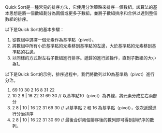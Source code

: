 

Quick Sort是一種常見的排序方法，它使用分治策略來排序一個數組。該算法的基本思想是將一個數組劃分為兩個或更多子數組，並將子數組排序和合併以達到整個數組的排序。

以下是Quick Sort的基本步驟：

1. 從數組中選擇一個元素作為基準點（pivot）。
2. 將數組中所有小於基準點的元素移到基準點的左邊，大於基準點的元素移到基準點的右邊。
3. 以同樣的方式對左右子數組進行排序。遞歸的進行該操作，直到子數組的大小為1。

以下是Quick Sort的示例，排序過程中，我們將數列以10為基準點（pivot）進行分治。

1. 69 10 30 2 16 8 31 22
2. 10 2 8 | 16 22 31 69 30  // 以基準點10（pivot）為界線，將元素分成左右兩部分
3. 2 8 | 10 | 16 22 31 69 30 // 以基準點 2 和 16 為基準點（pivot），依次遞歸進行分治排序
4. 2 8 | 10 | 16 22 31 30 69 // 最後合併兩個排序後的數列即可得到排好序的數列。